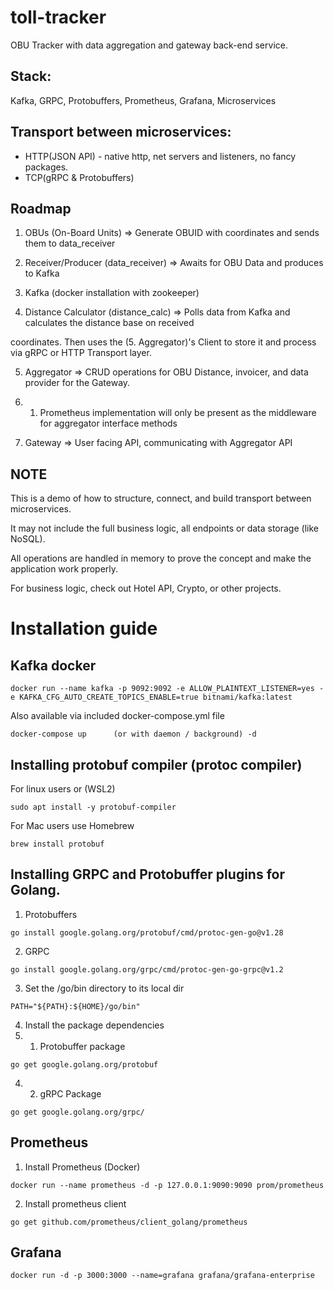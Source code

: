 # toll-tracker
OBU Tracker with data aggregation and gateway back-end service.

## Stack: 
Kafka, GRPC, Protobuffers, Prometheus, Grafana, Microservices

## Transport between microservices:
- HTTP(JSON API) - native http, net servers and listeners, no fancy packages.
- TCP(gRPC & Protobuffers)

## Roadmap
1. OBUs (On-Board Units) => Generate OBUID with coordinates and sends them to data_receiver

2. Receiver/Producer (data_receiver) => Awaits for OBU Data and produces to Kafka

3. Kafka (docker installation with zookeeper)

4. Distance Calculator (distance_calc) => Polls data from Kafka and calculates the distance base on received

coordinates. Then uses the (5. Aggregator)'s Client to store it and process via gRPC or HTTP Transport layer.

5. Aggregator => CRUD operations for OBU Distance, invoicer, and data provider for the Gateway.

5. 1. Prometheus implementation will only be present as the middleware for aggregator interface methods

6. Gateway => User facing API, communicating with Aggregator API

## NOTE
This is a demo of how to structure, connect, and build transport between microservices.

It may not include the full business logic, all endpoints or data storage (like NoSQL).

All operations are handled in memory to prove the concept and make the application work properly.

For business logic, check out Hotel API, Crypto, or other projects.

# Installation guide
## Kafka docker
```
docker run --name kafka -p 9092:9092 -e ALLOW_PLAINTEXT_LISTENER=yes -e KAFKA_CFG_AUTO_CREATE_TOPICS_ENABLE=true bitnami/kafka:latest 
```
Also available via included docker-compose.yml file
```
docker-compose up      (or with daemon / background) -d
```

## Installing protobuf compiler (protoc compiler) 
For linux users or (WSL2) 
```
sudo apt install -y protobuf-compiler
```

For Mac users use Homebrew
```
brew install protobuf
```

## Installing GRPC and Protobuffer plugins for Golang.
1. Protobuffers
```
go install google.golang.org/protobuf/cmd/protoc-gen-go@v1.28
```

2. GRPC 
```
go install google.golang.org/grpc/cmd/protoc-gen-go-grpc@v1.2
```

3. Set the /go/bin directory to its local dir
```
PATH="${PATH}:${HOME}/go/bin"
```

4. Install the package dependencies
4. 1. Protobuffer package
```
go get google.golang.org/protobuf
```

4. 2. gRPC Package
```
go get google.golang.org/grpc/
```

## Prometheus
1. Install Prometheus (Docker)
```
docker run --name prometheus -d -p 127.0.0.1:9090:9090 prom/prometheus
```

2. Install prometheus client
```
go get github.com/prometheus/client_golang/prometheus
```

## Grafana
```
docker run -d -p 3000:3000 --name=grafana grafana/grafana-enterprise
```
